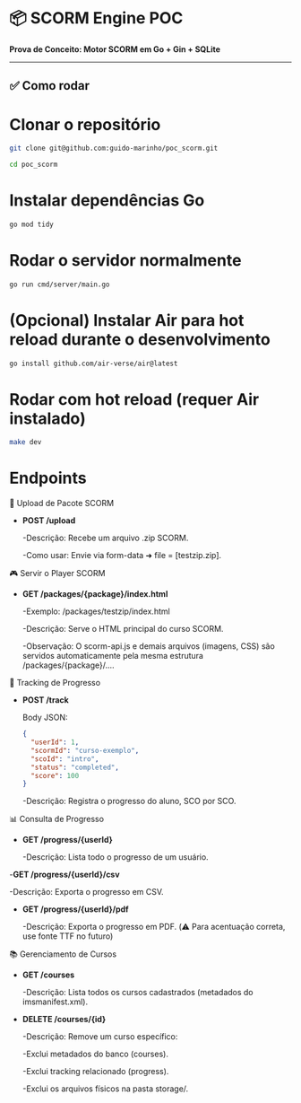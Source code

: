 # 📦 SCORM Engine POC

**Prova de Conceito: Motor SCORM em Go + Gin + SQLite**

---

## ✅ Como rodar

# Clonar o repositório
```bash
git clone git@github.com:guido-marinho/poc_scorm.git
```
```bash
cd poc_scorm
```

# Instalar dependências Go
```bash
go mod tidy
```

# Rodar o servidor normalmente
```bash
go run cmd/server/main.go
```

# (Opcional) Instalar Air para hot reload durante o desenvolvimento
```bash
go install github.com/air-verse/air@latest
```

# Rodar com hot reload (requer Air instalado)
```bash
make dev
```

# Endpoints

📂 Upload de Pacote SCORM

- **POST /upload**

  -Descrição: Recebe um arquivo .zip SCORM.

  -Como usar: Envie via form-data ➜ file = [testzip.zip].

🎮 Servir o Player SCORM

- **GET /packages/{package}/index.html**

  -Exemplo: /packages/testzip/index.html

  -Descrição: Serve o HTML principal do curso SCORM.

  -Observação: O scorm-api.js e demais arquivos (imagens, CSS) são servidos automaticamente pela mesma estrutura /packages/{package}/....

📑 Tracking de Progresso

- **POST /track**

  Body JSON:
  
  ```json
  {
    "userId": 1,
    "scormId": "curso-exemplo",
    "scoId": "intro",
    "status": "completed",
    "score": 100
  }
  ```

  -Descrição: Registra o progresso do aluno, SCO por SCO.

📊 Consulta de Progresso

- **GET /progress/{userId}**

  -Descrição: Lista todo o progresso de um usuário.

-**GET /progress/{userId}/csv**

  -Descrição: Exporta o progresso em CSV.

- **GET /progress/{userId}/pdf**

  -Descrição: Exporta o progresso em PDF. (⚠️ Para acentuação correta, use fonte TTF no futuro)

📚 Gerenciamento de Cursos

- **GET /courses**

  -Descrição: Lista todos os cursos cadastrados (metadados do imsmanifest.xml).

- **DELETE /courses/{id}**

  -Descrição: Remove um curso específico:

  -Exclui metadados do banco (courses).

  -Exclui tracking relacionado (progress).

  -Exclui os arquivos físicos na pasta storage/.


